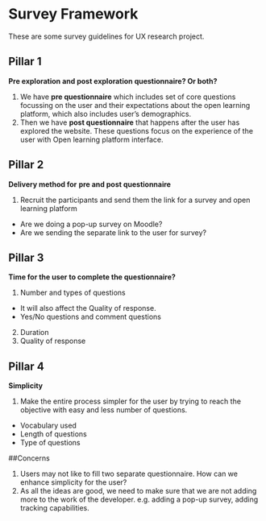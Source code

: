 # Survey Framework
These are some survey guidelines for UX research project.

## Pillar 1

**Pre exploration and post exploration questionnaire? Or both?**

1.  We have **pre questionnaire** which includes set of core questions focussing on the user and their expectations about the open learning platform, which also includes user’s demographics.
2.  Then we have **post questionnaire** that happens after the user has explored the website. These questions focus on the experience of the user with Open learning platform interface.

## Pillar 2

**Delivery method for** **pre and post questionnaire**

1.  Recruit the participants and send them the link for a survey and open learning platform
-   Are we doing a pop-up survey on Moodle?
-   Are we sending the separate link to the user for survey?

## Pillar 3

**Time for the user to complete the questionnaire?**

1.  Number and types of questions
-   It will also affect the Quality of response.
-   Yes/No questions and comment questions
2.  Duration
3.  Quality of response

## Pillar 4

**Simplicity**

1.  Make the entire process simpler for the user by trying to reach the objective with easy and less number of questions.
-   Vocabulary used
-   Length of questions
-   Type of questions

##Concerns

1. Users may not like to fill two separate questionnaire. How can we enhance simplicity for the user?
2. As all the ideas are good, we need to make sure that we are not adding more to the work of the developer. e.g. adding a pop-up survey, adding tracking capabilities.
